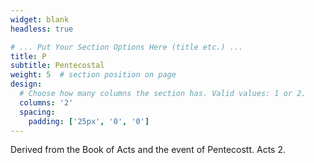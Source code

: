 ```yaml
---
widget: blank
headless: true

# ... Put Your Section Options Here (title etc.) ...
title: P
subtitle: Pentecostal
weight: 5  # section position on page
design:
  # Choose how many columns the section has. Valid values: 1 or 2.
  columns: '2'
  spacing:
    padding: ['25px', '0', '0']
---
```

Derived from the Book of Acts and the event of Pentecostt. Acts 2.